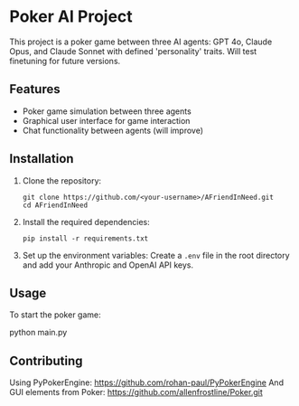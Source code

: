 # Poker AI Project

This project is a poker game between three AI agents: GPT 4o, Claude Opus, and Claude Sonnet with defined 'personality' traits. Will test finetuning for future versions.

## Features

- Poker game simulation between three agents
- Graphical user interface for game interaction
- Chat functionality between agents (will improve)

## Installation

1. Clone the repository:
   ```
   git clone https://github.com/<your-username>/AFriendInNeed.git
   cd AFriendInNeed
   ```

2. Install the required dependencies:
   ```
   pip install -r requirements.txt
   ```

3. Set up the environment variables:
   Create a `.env` file in the root directory and add your Anthropic and OpenAI API keys.

## Usage

To start the poker game:

python main.py

## Contributing

Using PyPokerEngine: https://github.com/rohan-paul/PyPokerEngine
And GUI elements from Poker: https://github.com/allenfrostline/Poker.git